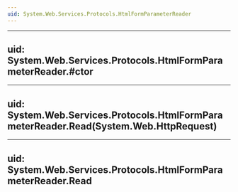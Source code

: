 ```yaml
---
uid: System.Web.Services.Protocols.HtmlFormParameterReader
---
```


---
uid: System.Web.Services.Protocols.HtmlFormParameterReader.#ctor
---

---
uid: System.Web.Services.Protocols.HtmlFormParameterReader.Read(System.Web.HttpRequest)
---

---
uid: System.Web.Services.Protocols.HtmlFormParameterReader.Read
---
